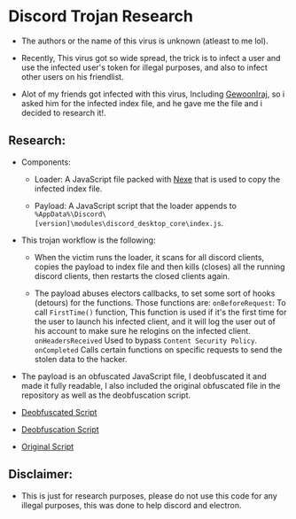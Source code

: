 # Discord Trojan Research

- The authors or the name of this virus is unknown (atleast to me lol).

- Recently, This virus got so wide spread, the trick is to infect a user and use the infected user's token for illegal purposes, and also to infect other users on his friendlist.

- Alot of my friends got infected with this virus, Including [GewoonIraj](https://github.com/GewoonIraj), so i asked him for the infected index file, and he gave me the file and i decided to research it!.

## **Research:**

- Components:

  - Loader: A JavaScript file packed with [Nexe](https://github.com/nexe/nexe) that is used to copy the infected index file.

  - Payload: A JavaScript script that the loader appends to `%AppData%\Discord\[version]\modules\discord_desktop_core\index.js`.

- This trojan workflow is the following:

  - When the victim runs the loader, it scans for all discord clients, copies the payload to index file and then kills (closes) all the running discord clients, then restarts the closed clients again.

  - The payload abuses electors callbacks, to set some sort of hooks (detours) for the functions.
    Those functions are:
    `onBeforeRequest`: To call `FirstTime()` function, This function is used if it's the first time for the user to launch his infected client, and it will log the user out of his account to make sure he relogins on the infected client.
    `onHeadersReceived` Used to bypass `Content Security Policy`.
    `onCompleted` Calls certain functions on specific requests to send the stolen data to the hacker.

- The payload is an obfuscated JavaScript file, I deobfuscated it and made it fully readable, I also included the original obfuscated file in the repository as well as the deobfuscation script.

- [Deobfuscated Script](/index.js)
- [Deobfuscation Script](/decrypt.js)
- [Original Script](/og.js)

## **Disclaimer:**

- This is just for research purposes, please do not use this code for any illegal purposes, this was done to help discord and electron.
